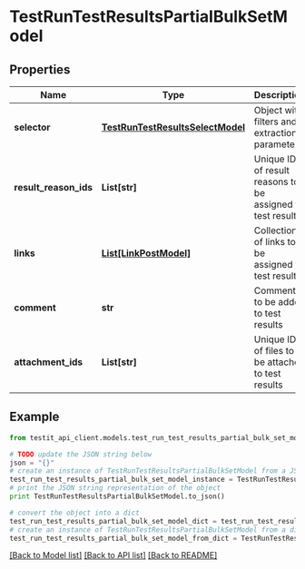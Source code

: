# TestRunTestResultsPartialBulkSetModel


## Properties
Name | Type | Description | Notes
------------ | ------------- | ------------- | -------------
**selector** | [**TestRunTestResultsSelectModel**](TestRunTestResultsSelectModel.md) | Object with filters and extraction parameters | [optional] 
**result_reason_ids** | **List[str]** | Unique IDs of result reasons to be assigned to test results | [optional] 
**links** | [**List[LinkPostModel]**](LinkPostModel.md) | Collection of links to be assigned to test results | [optional] 
**comment** | **str** | Comment to be added to test results | [optional] 
**attachment_ids** | **List[str]** | Unique IDs of files to be attached to test results | [optional] 

## Example

```python
from testit_api_client.models.test_run_test_results_partial_bulk_set_model import TestRunTestResultsPartialBulkSetModel

# TODO update the JSON string below
json = "{}"
# create an instance of TestRunTestResultsPartialBulkSetModel from a JSON string
test_run_test_results_partial_bulk_set_model_instance = TestRunTestResultsPartialBulkSetModel.from_json(json)
# print the JSON string representation of the object
print TestRunTestResultsPartialBulkSetModel.to_json()

# convert the object into a dict
test_run_test_results_partial_bulk_set_model_dict = test_run_test_results_partial_bulk_set_model_instance.to_dict()
# create an instance of TestRunTestResultsPartialBulkSetModel from a dict
test_run_test_results_partial_bulk_set_model_from_dict = TestRunTestResultsPartialBulkSetModel.from_dict(test_run_test_results_partial_bulk_set_model_dict)
```
[[Back to Model list]](../README.md#documentation-for-models) [[Back to API list]](../README.md#documentation-for-api-endpoints) [[Back to README]](../README.md)


